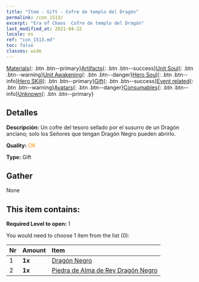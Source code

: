 ```yaml
---
title: "Item - Gift - Cofre de templo del Dragón"
permalink: /con_1513/
excerpt: "Era of Chaos  Cofre de templo del Dragón"
last_modified_at: 2021-04-22
locale: es
ref: "con_1513.md"
toc: false
classes: wide
---
```

 [Materials](/ItemsES/){: .btn .btn--primary}[Artifacts](/ItemsES/Artifacts/){: .btn .btn--success}[Unit Soul](/ItemsES/UnitSoul/){: .btn .btn--warning}[Unit Awakening](/ItemsES/UnitAwakening/){: .btn .btn--danger}[Hero Soul](/ItemsES/HeroSoul/){: .btn .btn--info}[Hero SKill](/ItemsES/HeroSkill/){: .btn .btn--primary}[Gift](/ItemsES/Gift/){: .btn .btn--success}[Event related](/ItemsES/Events/){: .btn .btn--warning}[Avatars](/ItemsES/Avatars/){: .btn .btn--danger}[Consumables](/ItemsES/Consumables/){: .btn .btn--info}[Unknown](/ItemsES/Unknown/){: .btn .btn--primary}

## Detalles
 **Descripción:** Un cofre del tesoro sellado por el susurro de un Dragón anciano; solo los Señores que tengan Dragón Negro pueden abrirlo.

 **Quality:** <span style="color: #FF8C00">OK</span>

 **Type:** Gift

## Gather

  None

## This item contains:

 **Required Level to open:** 1

 You would need to choose 1 item from the list (0):

  | Nr | Amount |     Item    |
  |:---|:-------|:------------|
  | 1 |  **1x** | [Dragón Negro](/es/Items/unt_250/) |  | 
  | 2 |  **1x** | [Piedra de Alma de Rey Dragón Negro](/es/Items/unt_334/) |  | 
